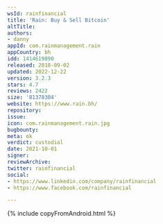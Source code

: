 ```yaml
---
wsId: rainfinancial
title: 'Rain: Buy & Sell Bitcoin'
altTitle: 
authors:
- danny
appId: com.rainmanagement.rain
appCountry: bh
idd: 1414619890
released: 2018-09-02
updated: 2022-12-22
version: 3.2.3
stars: 4.7
reviews: 2422
size: '81378304'
website: https://www.rain.bh/
repository: 
issue: 
icon: com.rainmanagement.rain.jpg
bugbounty: 
meta: ok
verdict: custodial
date: 2021-10-01
signer: 
reviewArchive: 
twitter: rainfinancial
social:
- https://www.linkedin.com/company/rainfinancial
- https://www.facebook.com/rainfinancial

---
```


 {% include copyFromAndroid.html %}
